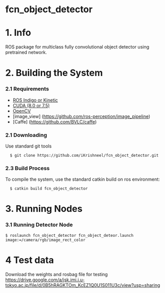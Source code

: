 
# fcn_object_detector

# 1. Info
ROS package for multiclass fully convolutional object detector using pretrained network.

# 2. Building the System
### 2.1 Requirements
 - [ROS Indigo or Kinetic](http://wiki.ros.org/kinetic)
 - [CUDA (8.0 or 7.5)](https://developer.nvidia.com/cuda-downloads)
 - [OpenCV](https://github.com/opencv/opencv)
 - [image_view] (https://github.com/ros-perception/image_pipeline)
 - [Caffe] (https://github.com/BVLC/caffe) 
 
### 2.1 Downloading
Use standard git tools
```
  $ git clone https://github.com/iKrishneel/fcn_object_detector.git

```


### 2.3 Build Process
To compile the system, use the standard catkin build on ros environment:
```
  $ catkin build fcn_object_detector
```

# 3. Running Nodes
### 3.1 Running Detector Node
 ```
 $ roslaunch fcn_object_detector fcn_object_deteor.launch image:=/camera/rgb/image_rect_color
```

# 4 Test data

Download the weights and rosbag file for testing
https://drive.google.com/a/jsk.imi.i.u-tokyo.ac.jp/file/d/0B5hRAGKTOm_KcEZ1Q0U1S011U3c/view?usp=sharing
